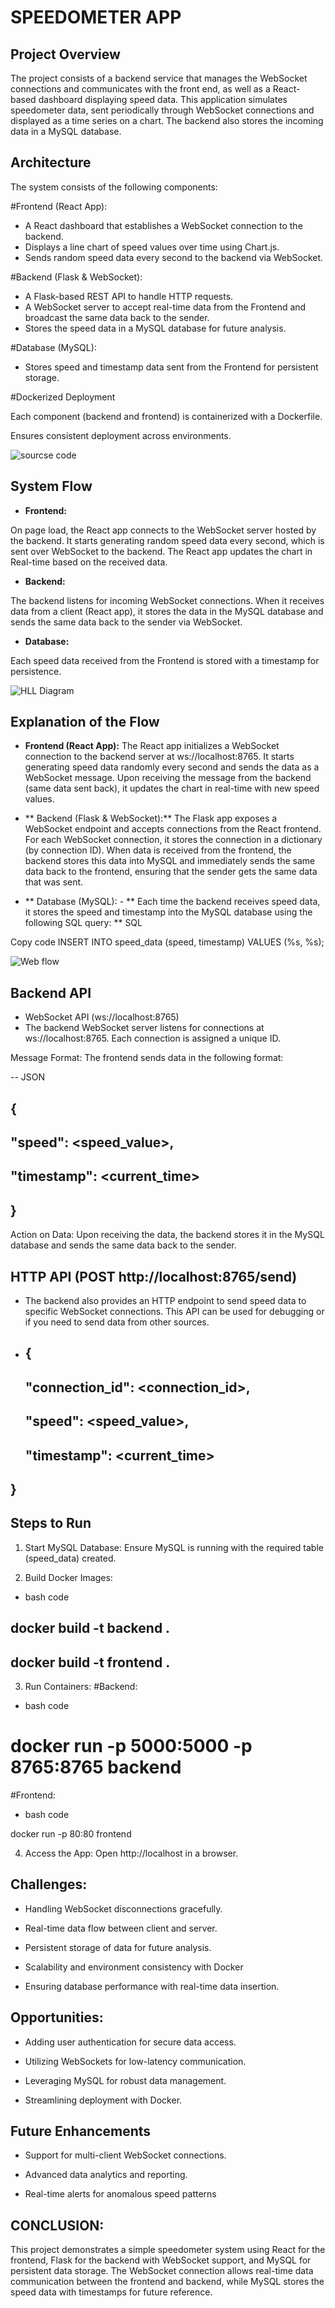 # SPEEDOMETER APP


## Project Overview
The project consists of a backend service that manages the WebSocket connections and communicates with the front end, as well as a React-based dashboard displaying speed data. This application simulates speedometer data, sent periodically through WebSocket connections and displayed as a time series on a chart. The backend also stores the incoming data in a MySQL database.

## Architecture

The system consists of the following components:

#Frontend (React App):

- A React dashboard that establishes a WebSocket connection to the backend.
- Displays a line chart of speed values over time using Chart.js.
- Sends random speed data every second to the backend via WebSocket.

#Backend (Flask & WebSocket):

- A Flask-based REST API to handle HTTP requests.
- A WebSocket server to accept real-time data from the Frontend and broadcast the same data back to the sender.
- Stores the speed data in a MySQL database for future analysis.
  
#Database (MySQL):

- Stores speed and timestamp data sent from the Frontend for persistent storage.

#Dockerized Deployment

Each component (backend and frontend) is containerized with a Dockerfile.

Ensures consistent deployment across environments.

![sourcse code](https://github.com/user-attachments/assets/ece4d098-219b-417a-87f3-bcbd2b514194)


## System Flow

- **Frontend:**

On page load, the React app connects to the WebSocket server hosted by the backend.
It starts generating random speed data every second, which is sent over WebSocket to the backend.
The React app updates the chart in Real-time based on the received data.

- **Backend:**

The backend listens for incoming WebSocket connections.
When it receives data from a client (React app), it stores the data in the MySQL database and sends the same data back to the sender via WebSocket.

- **Database:**

Each speed data received from the Frontend is stored with a timestamp for persistence.



![HLL Diagram](https://github.com/user-attachments/assets/f8a7009b-f2f8-4f79-a932-09f1af86c32e)





## Explanation of the Flow
- **Frontend (React App):**
The React app initializes a WebSocket connection to the backend server at ws://localhost:8765.
It starts generating speed data randomly every second and sends the data as a WebSocket message.
Upon receiving the message from the backend (same data sent back), it updates the chart in real-time with new speed values.

- ** Backend (Flask & WebSocket):**
The Flask app exposes a WebSocket endpoint and accepts connections from the React frontend.
For each WebSocket connection, it stores the connection in a dictionary (by connection ID).
When data is received from the frontend, the backend stores this data into MySQL and immediately sends the same data back to the frontend, ensuring that the sender gets the same data that was sent.

- ** Database (MySQL): - **
Each time the backend receives speed data, it stores the speed and timestamp into the MySQL database using the following SQL query:
** SQL
  
Copy code
INSERT INTO speed_data (speed, timestamp) VALUES (%s, %s);



![Web flow](https://github.com/user-attachments/assets/42afeb68-40c1-479e-bc53-ad7288ed5627)


## Backend API
- WebSocket API (ws://localhost:8765)
- The backend WebSocket server listens for connections at ws://localhost:8765. Each connection is assigned a unique ID.

Message Format:
The frontend sends data in the following format:

-- JSON
## {
  ## "speed": <speed_value>,
##   "timestamp": <current_time>
## }

Action on Data:
Upon receiving the data, the backend stores it in the MySQL database and sends the same data back to the sender.



## HTTP API (POST http://localhost:8765/send)
- The backend also provides an HTTP endpoint to send speed data to specific WebSocket connections. This API can be used for debugging or if you need to send data from other sources.

- ## {
  ## "connection_id": <connection_id>,
  ## "speed": <speed_value>,
  ## "timestamp": <current_time>
## } 

## Steps to Run

1. Start MySQL Database: Ensure MySQL is running with the required table (speed_data) created.

2. Build Docker Images:
- bash code
## docker build -t backend .
## docker build -t frontend .

3. Run Containers:
#Backend:
- bash code
# docker run -p 5000:5000 -p 8765:8765 backend

#Frontend:
- bash code

docker run -p 80:80 frontend

4. Access the App:  Open http://localhost in a browser.


## Challenges:

- Handling WebSocket disconnections gracefully.
 
- Real-time data flow between client and server.

- Persistent storage of data for future analysis.

- Scalability and environment consistency with Docker

- Ensuring database performance with real-time data insertion.

## Opportunities:

- Adding user authentication for secure data access.

- Utilizing WebSockets for low-latency communication.

- Leveraging MySQL for robust data management.

- Streamlining deployment with Docker.

## Future Enhancements

- Support for multi-client WebSocket connections.

- Advanced data analytics and reporting.

- Real-time alerts for anomalous speed patterns


## CONCLUSION:
This project demonstrates a simple speedometer system using React for the frontend, Flask for the backend with WebSocket support, and MySQL for persistent data storage. The WebSocket connection allows real-time data communication between the frontend and backend, while MySQL stores the speed data with timestamps for future reference.
  
